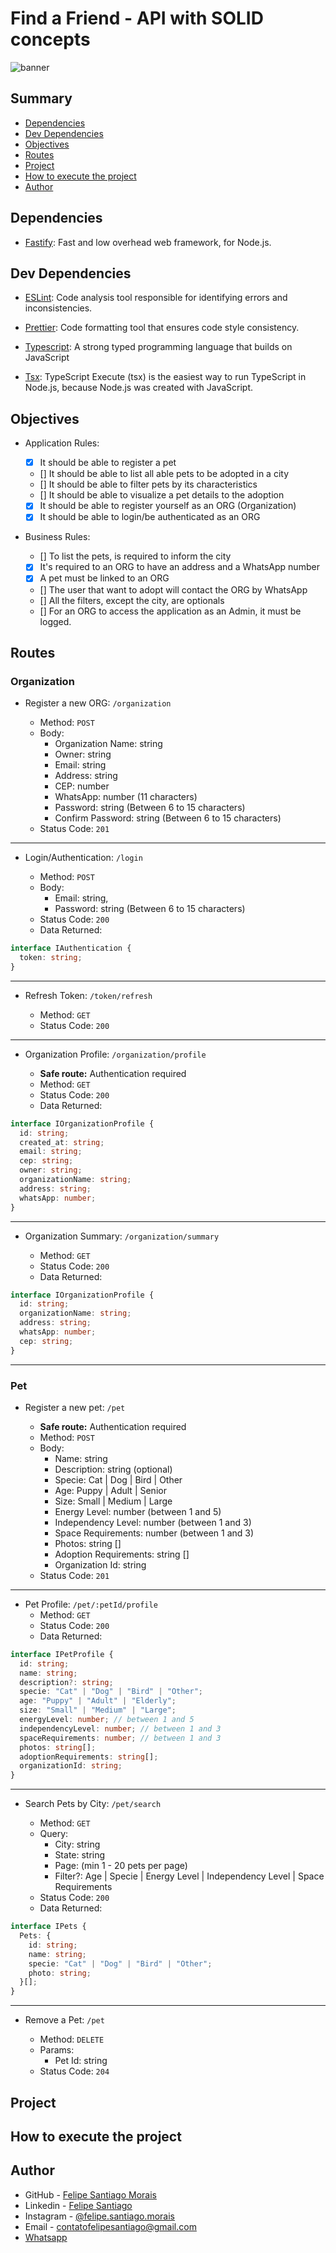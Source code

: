 # Find a Friend - API with SOLID concepts

![banner]()

## Summary

- [Dependencies](#dependencies)
- [Dev Dependencies](#dev-dependencies)
- [Objectives](#objectives)
- [Routes](#routes)
- [Project](#project)
- [How to execute the project](#how-to-execute-the-project)
- [Author](#author)

## Dependencies

- [Fastify](https://fastify.dev/): Fast and low overhead web framework, for Node.js.

## Dev Dependencies

- [ESLint](https://eslint.org/): Code analysis tool responsible for identifying errors and inconsistencies.

- [Prettier](https://prettier.io/): Code formatting tool that ensures code style consistency.

- [Typescript](https://www.typescriptlang.org/): A strong typed programming language that builds on JavaScript

- [Tsx](https://www.npmjs.com/package/tsx): TypeScript Execute (tsx) is the easiest way to run TypeScript in Node.js, because Node.js was created with JavaScript.

## Objectives

- Application Rules:

  - [x] It should be able to register a pet
  - [] It should be able to list all able pets to be adopted in a city
  - [] It should be able to filter pets by its characteristics
  - [] It should be able to visualize a pet details to the adoption
  - [x] It should be able to register yourself as an ORG (Organization)
  - [x] It should be able to login/be authenticated as an ORG

- Business Rules:
  - [] To list the pets, is required to inform the city
  - [x] It's required to an ORG to have an address and a WhatsApp number
  - [x] A pet must be linked to an ORG
  - [] The user that want to adopt will contact the ORG by WhatsApp
  - [] All the filters, except the city, are optionals
  - [] For an ORG to access the application as an Admin, it must be logged.

## Routes

### Organization

- Register a new ORG: `/organization`

  - Method: `POST`
  - Body:
    - Organization Name: string
    - Owner: string
    - Email: string
    - Address: string
    - CEP: number
    - WhatsApp: number (11 characters)
    - Password: string (Between 6 to 15 characters)
    - Confirm Password: string (Between 6 to 15 characters)
  - Status Code: `201`

---

- Login/Authentication: `/login`

  - Method: `POST`
  - Body:
    - Email: string,
    - Password: string (Between 6 to 15 characters)
  - Status Code: `200`
  - Data Returned:

```typescript
interface IAuthentication {
  token: string;
}
```

---

- Refresh Token: `/token/refresh`

  - Method: `GET`
  - Status Code: `200`

---

- Organization Profile: `/organization/profile`

  - **Safe route:** Authentication required
  - Method: `GET`
  - Status Code: `200`
  - Data Returned:

```typescript
interface IOrganizationProfile {
  id: string;
  created_at: string;
  email: string;
  cep: string;
  owner: string;
  organizationName: string;
  address: string;
  whatsApp: number;
}
```

---

- Organization Summary: `/organization/summary`

  - Method: `GET`
  - Status Code: `200`
  - Data Returned:

```typescript
interface IOrganizationProfile {
  id: string;
  organizationName: string;
  address: string;
  whatsApp: number;
  cep: string;
}
```

---

### Pet

- Register a new pet: `/pet`

  - **Safe route:** Authentication required
  - Method: `POST`
  - Body:
    - Name: string
    - Description: string (optional)
    - Specie: Cat | Dog | Bird | Other
    - Age: Puppy | Adult | Senior
    - Size: Small | Medium | Large
    - Energy Level: number (between 1 and 5)
    - Independency Level: number (between 1 and 3)
    - Space Requirements: number (between 1 and 3)
    - Photos: string []
    - Adoption Requirements: string []
    - Organization Id: string
  - Status Code: `201`

---

- Pet Profile: `/pet/:petId/profile`
  - Method: `GET`
  - Status Code: `200`
  - Data Returned:

```typescript
interface IPetProfile {
  id: string;
  name: string;
  description?: string;
  specie: "Cat" | "Dog" | "Bird" | "Other";
  age: "Puppy" | "Adult" | "Elderly";
  size: "Small" | "Medium" | "Large";
  energyLevel: number; // between 1 and 5
  independencyLevel: number; // between 1 and 3
  spaceRequirements: number; // between 1 and 3
  photos: string[];
  adoptionRequirements: string[];
  organizationId: string;
}
```

---

- Search Pets by City: `/pet/search`

  - Method: `GET`
  - Query:
    - City: string
    - State: string
    - Page: (min 1 - 20 pets per page)
    - Filter?: Age | Specie | Energy Level | Independency Level | Space Requirements
  - Status Code: `200`
  - Data Returned:

```typescript
interface IPets {
  Pets: {
    id: string;
    name: string;
    specie: "Cat" | "Dog" | "Bird" | "Other";
    photo: string;
  }[];
}
```

---

- Remove a Pet: `/pet`

  - Method: `DELETE`
  - Params:
    - Pet Id: string
  - Status Code: `204`

## Project

## How to execute the project

## Author

- GitHub - [Felipe Santiago Morais](https://github.com/SantiagoMorais)
- Linkedin - [Felipe Santiago](https://www.linkedin.com/in/felipe-santiago-873025288/)
- Instagram - [@felipe.santiago.morais](https://www.instagram.com/felipe.santiago.morais)
- Email - <a href="mailto:contatofelipesantiago@gmail.com" target="blank">contatofelipesantiago@gmail.com</a>
- <a href="https://api.whatsapp.com/send?phone=5531996951033&text=Hi%2C%20Felipe%21%20I%20got%20your%20contact%20from%20your%20github.">Whatsapp</a>

